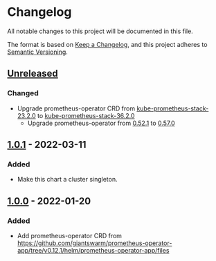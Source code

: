 # Changelog

All notable changes to this project will be documented in this file.

The format is based on [Keep a Changelog](https://keepachangelog.com/en/1.0.0/),
and this project adheres to [Semantic Versioning](https://semver.org/spec/v2.0.0.html).

## [Unreleased]

### Changed

- Upgrade prometheus-operator CRD from [kube-prometheus-stack-23.2.0](https://github.com/prometheus-community/helm-charts/releases/tag/kube-prometheus-stack-23.2.0) to [kube-prometheus-stack-36.2.0](https://github.com/prometheus-community/helm-charts/releases/tag/kube-prometheus-stack-36.2.0)
  - Upgrade prometheus-operator from [0.52.1](https://github.com/prometheus-operator/prometheus-operator/releases/tag/v0.52.1) to [0.57.0](https://github.com/prometheus-operator/prometheus-operator/releases/tag/v0.57.0)

## [1.0.1] - 2022-03-11

### Added

- Make this chart a cluster singleton.

## [1.0.0] - 2022-01-20

### Added

- Add prometheus-operator CRD from https://github.com/giantswarm/prometheus-operator-app/tree/v0.12.1/helm/prometheus-operator-app/files

[Unreleased]: https://github.com/giantswarm/prometheus-operator-crd/compare/v1.0.1...HEAD
[1.0.1]: https://github.com/giantswarm/prometheus-operator-crd/compare/v1.0.0...v1.0.1
[1.0.0]: https://github.com/giantswarm/prometheus-operator-crd/releases/tag/v1.0.0
